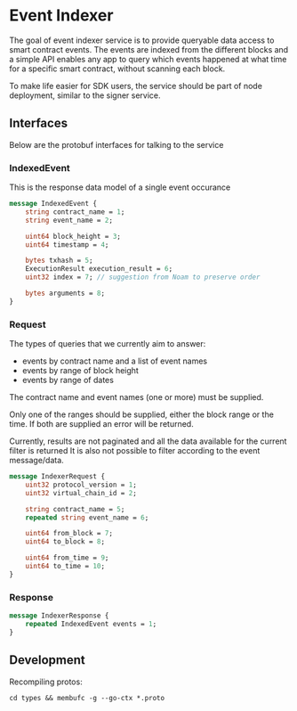 # Event Indexer

The goal of event indexer service is to provide queryable data access to smart contract events.
The events are indexed from the different blocks and a simple API enables any app to query which events happened at what time for a specific smart contract, without scanning each block.

To make life easier for SDK users, the service should be part of node deployment, similar to the signer service.

## Interfaces

Below are the protobuf interfaces for talking to the service

### IndexedEvent

This is the response data model of a single event occurance

```protobuf
message IndexedEvent {
    string contract_name = 1;
    string event_name = 2;

    uint64 block_height = 3;
    uint64 timestamp = 4;

    bytes txhash = 5;
    ExecutionResult execution_result = 6;
    uint32 index = 7; // suggestion from Noam to preserve order

    bytes arguments = 8;
}
```

### Request

The types of queries that we currently aim to answer:

* events by contract name and a list of event names
* events by range of block height
* events by range of dates

The contract name and event names (one or more) must be supplied.

Only one of the ranges should be supplied, either the block range or the time. If both are supplied an error will be returned. 

Currently, results are not paginated and all the data available for the current filter is returned
It is also not possible to filter according to the event message/data.

```protobuf
message IndexerRequest {
    uint32 protocol_version = 1;
    uint32 virtual_chain_id = 2;

    string contract_name = 5;
    repeated string event_name = 6;

    uint64 from_block = 7;
    uint64 to_block = 8;

    uint64 from_time = 9;
    uint64 to_time = 10;
}

```


### Response

```protobuf
message IndexerResponse {
    repeated IndexedEvent events = 1;
}
```

## Development

Recompiling protos:

```
cd types && membufc -g --go-ctx *.proto
```
